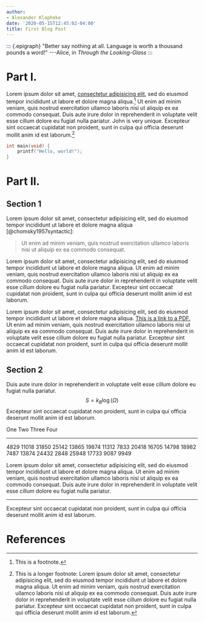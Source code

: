 ```yaml
---
author:
- Alexander Klapheke
date: '2020-05-15T12:45:02-04:00'
title: First Blog Post
---
```


::: {.epigraph}
"Better say nothing at all. Language is worth a thousand pounds a word!"
---Alice, in *Through the Looking-Glass*
:::

# Part I.

Lorem ipsum dolor sit amet, [consectetur adipisicing
elit](https://en.wikipedia.org/), sed do eiusmod tempor incididunt ut
labore et dolore magna aliqua.[^1] Ut enim ad minim veniam, quis nostrud
exercitation ullamco laboris nisi ut aliquip ex ea commodo consequat.
Duis aute irure dolor in reprehenderit in voluptate velit esse cillum
dolore eu fugiat nulla pariatur. John is very unique. Excepteur sint
occaecat cupidatat non proident, sunt in culpa qui officia deserunt
mollit anim id est laborum.[^2]

``` {.c .number}
int main(void) {
    printf("Hello, world!");
}
```

# Part II.

## Section 1

Lorem ipsum dolor sit amet, consectetur adipisicing elit, sed do eiusmod
tempor incididunt ut labore et dolore magna aliqua
[@chomsky1957syntactic]:

> Ut enim ad minim veniam, quis nostrud exercitation ullamco laboris
> nisi ut aliquip ex ea commodo consequat.

Lorem ipsum dolor sit amet, consectetur adipisicing elit, sed do eiusmod
tempor incididunt ut labore et dolore magna aliqua. Ut enim ad minim
veniam, quis nostrud exercitation ullamco laboris nisi ut aliquip ex ea
commodo consequat. Duis aute irure dolor in reprehenderit in voluptate
velit esse cillum dolore eu fugiat nulla pariatur. Excepteur sint
occaecat cupidatat non proident, sunt in culpa qui officia deserunt
mollit anim id est laborum.

Lorem ipsum dolor sit amet, consectetur adipisicing elit, sed do eiusmod
tempor incididunt ut labore et dolore magna aliqua. [This is a link to a
PDF.](https://example.com/document.pdf) Ut enim ad minim veniam, quis
nostrud exercitation ullamco laboris nisi ut aliquip ex ea commodo
consequat. Duis aute irure dolor in reprehenderit in voluptate velit
esse cillum dolore eu fugiat nulla pariatur. Excepteur sint occaecat
cupidatat non proident, sunt in culpa qui officia deserunt mollit anim
id est laborum.

## Section 2

Duis aute irure dolor in reprehenderit in voluptate velit esse cillum
dolore eu fugiat nulla pariatur. $$S = k_B\log(\Omega)$$ Excepteur sint
occaecat cupidatat non proident, sunt in culpa qui officia deserunt
mollit anim id est laborum.

  One     Two     Three   Four
  ------- ------- ------- -------
  4829    11018   31850   25142
  13865   19874   11312   7833
  20418   16705   14798   18982
  7487    13874   24432   2848
  25948   17733   9087    9949

Lorem ipsum dolor sit amet, consectetur adipisicing elit, sed do eiusmod
tempor incididunt ut labore et dolore magna aliqua. Ut enim ad minim
veniam, quis nostrud exercitation ullamco laboris nisi ut aliquip ex ea
commodo consequat. Duis aute irure dolor in reprehenderit in voluptate
velit esse cillum dolore eu fugiat nulla pariatur.

------------------------------------------------------------------------

Excepteur sint occaecat cupidatat non proident, sunt in culpa qui
officia deserunt mollit anim id est laborum.

# References

[^1]: This is a footnote.

[^2]: This is a longer footnote: Lorem ipsum dolor sit amet, consectetur
    adipisicing elit, sed do eiusmod tempor incididunt ut labore et
    dolore magna aliqua. Ut enim ad minim veniam, quis nostrud
    exercitation ullamco laboris nisi ut aliquip ex ea commodo
    consequat. Duis aute irure dolor in reprehenderit in voluptate velit
    esse cillum dolore eu fugiat nulla pariatur. Excepteur sint occaecat
    cupidatat non proident, sunt in culpa qui officia deserunt mollit
    anim id est laborum.
